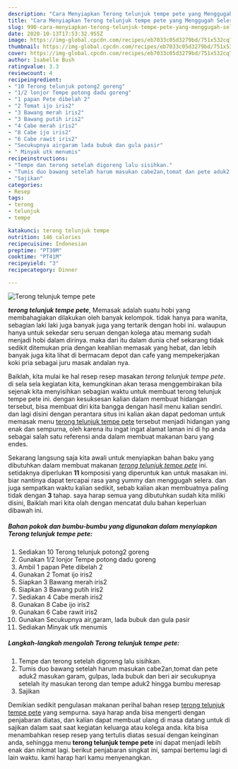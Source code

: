 ```yaml
---
description: "Cara Menyiapkan Terong telunjuk tempe pete yang Menggugah Selera"
title: "Cara Menyiapkan Terong telunjuk tempe pete yang Menggugah Selera"
slug: 990-cara-menyiapkan-terong-telunjuk-tempe-pete-yang-menggugah-selera
date: 2020-10-13T17:53:32.955Z
image: https://img-global.cpcdn.com/recipes/eb7033c05d3279bd/751x532cq70/terong-telunjuk-tempe-pete-foto-resep-utama.jpg
thumbnail: https://img-global.cpcdn.com/recipes/eb7033c05d3279bd/751x532cq70/terong-telunjuk-tempe-pete-foto-resep-utama.jpg
cover: https://img-global.cpcdn.com/recipes/eb7033c05d3279bd/751x532cq70/terong-telunjuk-tempe-pete-foto-resep-utama.jpg
author: Isabelle Bush
ratingvalue: 3.3
reviewcount: 4
recipeingredient:
- "10 Terong telunjuk potong2 goreng"
- "1/2 lonjor Tempe potong dadu goreng"
- "1 papan Pete dibelah 2"
- "2 Tomat ijo iris2"
- "3 Bawang merah iris2"
- "3 Bawang putih iris2"
- "4 Cabe merah iris2"
- "8 Cabe ijo iris2"
- "6 Cabe rawit iris2"
- "Secukupnya airgaram lada bubuk dan gula pasir"
- " Minyak utk menumis"
recipeinstructions:
- "Tempe dan terong setelah digoreng lalu sisihkan."
- "Tumis duo bawang setelah harum masukan cabe2an,tomat dan pete aduk2 masukan garam, gulpas, lada bubuk dan beri air secukupnya setelah ity masukan terong dan tempe aduk2 hingga bumbu meresap"
- "Sajikan"
categories:
- Resep
tags:
- terong
- telunjuk
- tempe

katakunci: terong telunjuk tempe 
nutrition: 146 calories
recipecuisine: Indonesian
preptime: "PT30M"
cooktime: "PT41M"
recipeyield: "3"
recipecategory: Dinner

---
```



![Terong telunjuk tempe pete](https://img-global.cpcdn.com/recipes/eb7033c05d3279bd/751x532cq70/terong-telunjuk-tempe-pete-foto-resep-utama.jpg)

<b><i>terong telunjuk tempe pete</i></b>, Memasak adalah suatu hobi yang membahagiakan dilakukan oleh banyak kelompok. tidak hanya para wanita, sebagian laki laki juga banyak juga yang tertarik dengan hobi ini. walaupun hanya untuk sekedar seru seruan dengan kolega atau memang sudah menjadi hobi dalam dirinya. maka dari itu dalam dunia chef sekarang tidak sedikit ditemukan pria dengan keahlian memasak yang hebat, dan lebih banyak juga kita lihat di bermacam depot dan cafe yang mempekerjakan koki pria sebagai juru masak andalan nya.

Baiklah, kita mulai ke hal resep resep masakan <i>terong telunjuk tempe pete</i>. di sela sela kegiatan kita, kemungkinan akan terasa menggembirakan bila sejenak kita menyisihkan sebagian waktu untuk membuat terong telunjuk tempe pete ini. dengan kesuksesan kalian dalam membuat hidangan tersebut, bisa membuat diri kita bangga dengan hasil menu kalian sendiri. dan lagi disini dengan perantara situs ini kalian akan dapat pedoman untuk memasak menu <u>terong telunjuk tempe pete</u> tersebut menjadi hidangan yang enak dan sempurna, oleh karena itu ingat ingat alamat laman ini di hp anda sebagai salah satu referensi anda dalam membuat makanan baru yang endes.




Sekarang langsung saja kita awali untuk menyiapkan bahan baku yang dibutuhkan dalam membuat makanan <u><i>terong telunjuk tempe pete</i></u> ini. setidaknya diperlukan <b>11</b> komposisi yang diperuntuk kan untuk masakan ini. biar nantinya dapat tercapai rasa yang yummy dan menggugah selera. dan juga sempatkan waktu kalian sedikit, sebab kalian akan membuatnya paling tidak dengan <b>3</b> tahap. saya harap semua yang dibutuhkan sudah kita miliki disini, Baiklah mari kita olah dengan mencatat dulu bahan keperluan dibawah ini.

<!--inarticleads1-->

##### Bahan pokok dan bumbu-bumbu yang digunakan dalam menyiapkan Terong telunjuk tempe pete:

1. Sediakan 10 Terong telunjuk potong2 goreng
1. Gunakan 1/2 lonjor Tempe potong dadu goreng
1. Ambil 1 papan Pete dibelah 2
1. Gunakan 2 Tomat ijo iris2
1. Siapkan 3 Bawang merah iris2
1. Siapkan 3 Bawang putih iris2
1. Sediakan 4 Cabe merah iris2
1. Gunakan 8 Cabe ijo iris2
1. Gunakan 6 Cabe rawit iris2
1. Gunakan Secukupnya air,garam, lada bubuk dan gula pasir
1. Sediakan  Minyak utk menumis




<!--inarticleads2-->

##### Langkah-langkah mengolah Terong telunjuk tempe pete:

1. Tempe dan terong setelah digoreng lalu sisihkan.
1. Tumis duo bawang setelah harum masukan cabe2an,tomat dan pete aduk2 masukan garam, gulpas, lada bubuk dan beri air secukupnya setelah ity masukan terong dan tempe aduk2 hingga bumbu meresap
1. Sajikan




Demikian sedikit pengulasan makanan perihal bahan resep <u>terong telunjuk tempe pete</u> yang sempurna. saya harap anda bisa mengerti dengan penjabaran diatas, dan kalian dapat membuat ulang di masa datang untuk di sajikan dalam saat saat kegiatan keluarga atau kolega anda. kita bisa menambahkan resep resep yang tertulis diatas sesuai dengan keinginan anda, sehingga menu <b>terong telunjuk tempe pete</b> ini dapat menjadi lebih enak dan nikmat lagi. berikut penjabaran singkat ini, sampai bertemu lagi di lain waktu. kami harap hari kamu menyenangkan.
